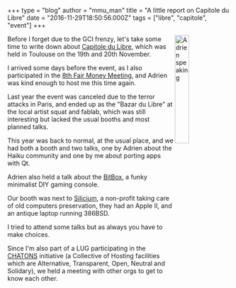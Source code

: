 +++
type = "blog"
author = "mmu_man"
title = "A little report on Capitole du Libre"
date = "2016-11-29T18:50:56.000Z"
tags = ["libre", "capitole", "event"]
+++

<a href="https://www.haiku-os.org/files/CdL2016_DSCN5345.jpg" title="Adrien speaking"><img src="https://www.haiku-os.org/files/CdL2016_DSCN5345.jpg" title="Adrien speaking" alt="Adrien speaking" width="25%" height="25%" align="right"></a>Before I forget due to the GCI frenzy, let's take some time to write down about <a href="https://2016.capitoledulibre.org/" title="Capitole du Libre">Capitole du Libre</a>, which was held in Toulouse on the 19th and 20th November.

<!--more-->

I arrived some days before the event, as I also participated in the <a href="http://www.monnaielibreoccitane.org/rml8/" title="8èmes Rencontres des Monnaies Libres">8th Fair Money Meeting</a>, and Adrien was kind enough to host me this time again.

Last year the event was canceled due to the terror attacks in Paris, and ended up as the "Bazar du Libre" at the local artist squat and fablab, which was still interesting but lacked the usual booths and most planned talks.

This year was back to normal, at the usual place, and we had both a booth and two talks, one by Adrien about the Haiku community and one by me about porting apps with Qt.

Adrien also held a talk about the <a href="http://bitboxconsole.blogspot.fr/" title="BitBox console">BitBox</a>, a funky minimalist DIY gaming console.

Our booth was next to <a href="http://silicium.org/" title="Silicium">Silicium</a>, a non-profit taking care of old computers preservation, they had an Apple II, and an antique laptop running 386BSD.

I tried to attend some talks but as always you have to make choices.

Since I'm also part of a LUG participating in the <a href="https://chatons.org/" title="Collectif des Hébergeurs Alternatifs, Transparents, Ouverts, Neutres et Solidaires">CHATONS</a> initiative (a Collective of Hosting facilities which are Alternative, Transparent, Open, Neutral and Solidary), we held a meeting with other orgs to get to know each other.